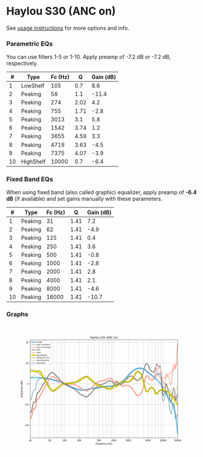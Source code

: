 # Haylou S30 (ANC on)
See [usage instructions](https://github.com/jaakkopasanen/AutoEq#usage) for more options and info.

### Parametric EQs
You can use filters 1-5 or 1-10. Apply preamp of -7.2 dB or -7.2 dB, respectively.

|   # | Type      |   Fc (Hz) |    Q |   Gain (dB) |
|-----|-----------|-----------|------|-------------|
|   1 | LowShelf  |       105 | 0.7  |         8.6 |
|   2 | Peaking   |        58 | 1.1  |       -11.4 |
|   3 | Peaking   |       274 | 2.02 |         4.2 |
|   4 | Peaking   |       755 | 1.71 |        -2.8 |
|   5 | Peaking   |      3013 | 3.1  |         5.8 |
|   6 | Peaking   |      1542 | 3.74 |         1.2 |
|   7 | Peaking   |      3655 | 4.59 |         3.3 |
|   8 | Peaking   |      4719 | 3.63 |        -4.5 |
|   9 | Peaking   |      7375 | 4.07 |        -3.9 |
|  10 | HighShelf |     10000 | 0.7  |        -6.4 |

### Fixed Band EQs
When using fixed band (also called graphic) equalizer, apply preamp of **-6.4 dB** (if available) and set gains manually with these parameters.

|   # | Type    |   Fc (Hz) |    Q |   Gain (dB) |
|-----|---------|-----------|------|-------------|
|   1 | Peaking |        31 | 1.41 |         7.2 |
|   2 | Peaking |        62 | 1.41 |        -4.9 |
|   3 | Peaking |       125 | 1.41 |         0.4 |
|   4 | Peaking |       250 | 1.41 |         3.6 |
|   5 | Peaking |       500 | 1.41 |        -0.8 |
|   6 | Peaking |      1000 | 1.41 |        -2.8 |
|   7 | Peaking |      2000 | 1.41 |         2.8 |
|   8 | Peaking |      4000 | 1.41 |         2.1 |
|   9 | Peaking |      8000 | 1.41 |        -4.6 |
|  10 | Peaking |     16000 | 1.41 |       -10.7 |

### Graphs
![](./Haylou%20S30%20(ANC%20on).png)

